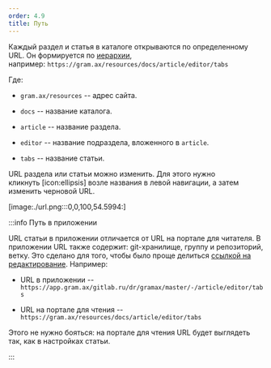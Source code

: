 ```yaml
---
order: 4.9
title: Путь
---
```


Каждый раздел и статья в каталоге открываются по определенному URL. Он формируется по [иерархии](./hierarchy), например: `https://gram.ax/resources/docs/article/editor/tabs`

Где:

-  `gram.ax/resources` -- адрес сайта.

-  `docs` -- название каталога.

-  `article` -- название раздела.

-  `editor` -- название подраздела, вложенного в `article`.

-  `tabs` -- название статьи.

URL раздела или статьи можно изменить. Для этого нужно кликнуть [icon:ellipsis] возле названия в левой навигации, а затем изменить черновой URL.

[image:./url.png:::0,0,100,54.5994:]

:::info Путь в приложении

URL статьи в приложении отличается от URL на портале для читателя. В приложении URL также содержит: git-хранилище, группу и репозиторий, ветку. Это сделано для того, чтобы было проще делиться [ссылкой на редактирование](./../collaboration/review-link). Например:

-  URL в приложении -- `https://app.gram.ax/gitlab.ru/dr/gramax/master/-/article/editor/tabs`

-  URL на портале для чтения -- `https://gram.ax/resources/docs/article/editor/tabs`

Этого не нужно бояться: на портале для чтения URL будет выглядеть так, как в настройках статьи.

:::